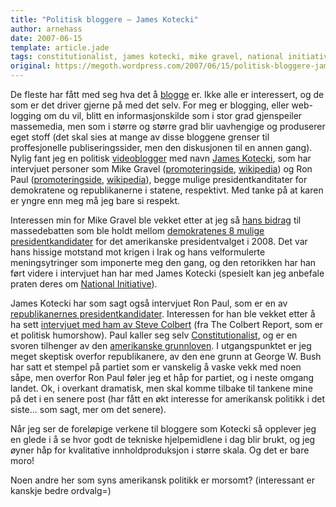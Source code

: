 ```yaml
---
title: "Politisk bloggere – James Kotecki"
author: arnehass
date: 2007-06-15
template: article.jade
tags: constitutionalist, james kotecki, mike gravel, national initiative, ron paul, steve colbert
original: https://megoth.wordpress.com/2007/06/15/politisk-bloggere-james-kotecki/
---
```


<p>De fleste har fått med seg hva det å <a href="http://en.wikipedia.org/wiki/Blog">blogge</a> er. Ikke alle er interessert, og de som er det driver gjerne på med det selv. For meg er blogging, eller web-logging om du vil, blitt en informasjonskilde som i stor grad gjenspeiler massemedia, men som i større og større grad blir uavhengige og produserer eget stoff (det skal sies at mange av disse bloggene grenser til proffesjonelle publiseringssider, men den diskusjonen til en annen gang). Nylig fant jeg en politisk <a href="http://www.youtube.com/profile?user=JamesKotecki">videoblogger</a> med navn <a href="http://en.wikipedia.org/wiki/James_Kotecki">James Kotecki</a>, som har intervjuet personer som Mike Gravel (<a href="http://www.gravel2008.us/">promoteringside</a>, <a href="http://en.wikipedia.org/wiki/Mike_Gravel">wikipedia</a>) og Ron Paul (<a href="http://www.ronpaul2008.com/">promoteringside</a>, <a href="http://en.wikipedia.org/wiki/Ron_Paul">wikipedia</a>), begge mulige presidentkanditater for demokratene og republikanerne i statene, respektivt. Med tanke på at karen er yngre enn meg må jeg bare si respekt.</p>
<span class="more"></span>
<p>Interessen min for Mike Gravel ble vekket etter at jeg så <a href="http://www.youtube.com/watch?v=1gMlHv2lDqA">hans bidrag</a> til massedebatten som ble holdt mellom <a href="http://en.wikipedia.org/wiki/2008_Democratic_presidential_candidates">demokratenes 8 mulige presidentkandidater</a> for det amerikanske presidentvalget i 2008. Det var hans hissige motstand mot krigen i Irak og hans velformulerte meningsytringer som imponerte meg den gang, og den retorikken har han ført videre i intervjuet han har med James Kotecki (spesielt kan jeg anbefale praten deres om <a href="http://www.youtube.com/watch?v=RS5DVdEKqfA">National Initiative</a>).</p>
<p>James Kotecki har som sagt også intervjuet Ron Paul, som er en av <a href="http://en.wikipedia.org/wiki/2008_Republican_presidential_candidates">republikanernes presidentkandidater</a>. Interessen for han ble vekket etter å ha sett <a href="http://www.colbertondemand.com/videos/Guest_Interviews/Ron_Paul_Interview">intervjuet med ham av Steve Colbert</a> (fra The Colbert Report, som er et politisk humorshow). Paul kaller seg selv <a href="http://www.google.no/search?q=constitutionalist">Constitutionalist</a>, og er en svoren tilhenger av den <a href="http://www.usconstitution.net/const.html">amerikanske grunnloven</a>. I utgangspunktet er jeg meget skeptisk overfor republikanere, av den ene grunn at George W. Bush har satt et stempel på partiet som er vanskelig å vaske vekk med noen såpe, men overfor Ron Paul føler jeg et håp for partiet, og i neste omgang landet. Ok, i overkant dramatisk, men skal komme tilbake til tankene mine på det i en senere post (har fått en økt interesse for amerikansk politikk i det siste… som sagt, mer om det senere).</p>
<p>Når jeg ser de foreløpige verkene til bloggere som Kotecki så opplever jeg en glede i å se hvor godt de tekniske hjelpemidlene i dag blir brukt, og jeg øyner håp for kvalitative innholdproduksjon i større skala. Og det er bare moro!</p>
<p>Noen andre her som syns amerikansk politikk er morsomt? (interessant er kanskje bedre ordvalg=)</p>
